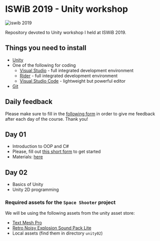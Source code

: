 # ISWiB 2019 - Unity workshop

<img alt="iswib 2019" src="https://i2.wp.com/www.pokazivac.com/wp-content/uploads/2019/01/51142141_10156742596086023_759485487927787520_n.jpg">

Repository devoted to Unity workshop I held at ISWiB 2019.

## Things you need to install
- [Unity](https://unity.com/)
- One of the following for coding
    - [Visual Studio](https://visualstudio.microsoft.com/) - full integrated development environment
    - [Rider](https://www.jetbrains.com/rider/) - full integrated development environment
    - [Visual Studio Code](https://code.visualstudio.com/) - lightweight but powerful editor
- [Git](https://git-scm.com/)

## Daily feedback
Please make sure to fill in the [following form](https://docs.google.com/forms/d/e/1FAIpQLScw7CB7orpa9Q0xX1btL9NHwNV-cTfXEf-HYFUfKlGOUnMgig/viewform?usp=sf_link) in order
to give me feedback after each day of the course. Thank you!

## Day 01
- Introduction to OOP and C#
- Please, fill out [this short form](https://docs.google.com/forms/d/e/1FAIpQLSdsI1G_KYshSMrAMRWQcgEJKF1kTY9BvlJhV7aT5QqgFuGJmg/viewform?usp=sf_link) to get started
- Materials: [here](https://github.com/termNinja/ISWiB2019-unity/tree/master/unity_01)

## Day 02
- Basics of Unity
- Unity 2D programming

### Required assets for the `Space Shooter` project
We will be using the following assets from the unity asset store:
- [Text Mesh Pro](https://assetstore.unity.com/packages/essentials/beta-projects/textmesh-pro-84126)
- [Retro Noisy Explosion Sound Pack Lite](https://assetstore.unity.com/packages/audio/sound-fx/retro-noisy-explosion-sound-pack-lite-69305)
- Local assets (find them in directory `unity02`)
